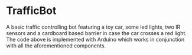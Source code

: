 # TrafficBot
A basic traffic controlling bot featuring a toy car, some led lights, two IR sensors and a cardboard based barrier in case the car crosses a red light. The code above is implemented with Arduino which works in conjunction with all the aforementioned components. 
